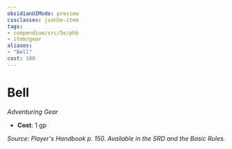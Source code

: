 ```yaml
---
obsidianUIMode: preview
cssclasses: json5e-item
tags:
- compendium/src/5e/phb
- item/gear
aliases: 
- "Bell"
cost: 100
---
```

# Bell
*Adventuring Gear*  

- **Cost**: 1 gp

*Source: Player's Handbook p. 150. Available in the SRD and the Basic Rules.*